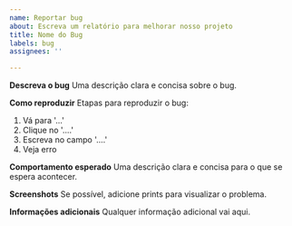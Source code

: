 ```yaml
---
name: Reportar bug
about: Escreva um relatório para melhorar nosso projeto
title: Nome do Bug
labels: bug
assignees: ''

---
```


**Descreva o bug**
Uma descrição clara e concisa sobre o bug.

**Como reproduzir**
Etapas para reproduzir o bug:
1. Vá para '...'
2. Clique no '....'
3. Escreva no campo '....'
4. Veja erro

**Comportamento esperado**
Uma descrição clara e concisa para o que se espera acontecer.

**Screenshots**
Se possível, adicione prints para visualizar o problema.

**Informações adicionais**
Qualquer informação adicional vai aqui.
